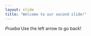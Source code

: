 ```yaml
---
layout: slide
title: "Welcome to our second slide!"
---
```

*Prueba*
Use the left arrow to go back!
